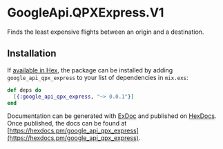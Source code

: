 # GoogleApi.QPXExpress.V1

Finds the least expensive flights between an origin and a destination.

## Installation

If [available in Hex](https://hex.pm/docs/publish), the package can be installed
by adding `google_api_qpx_express` to your list of dependencies in `mix.exs`:

```elixir
def deps do
  [{:google_api_qpx_express, "~> 0.0.1"}]
end
```

Documentation can be generated with [ExDoc](https://github.com/elixir-lang/ex_doc)
and published on [HexDocs](https://hexdocs.pm). Once published, the docs can
be found at [https://hexdocs.pm/google_api_qpx_express](https://hexdocs.pm/google_api_qpx_express).
